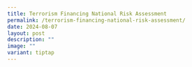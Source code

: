 ```yaml
---
title: Terrorism Financing National Risk Assessment
permalink: /terrorism-financing-national-risk-assessment/
date: 2024-08-07
layout: post
description: ""
image: ""
variant: tiptap
---
```

